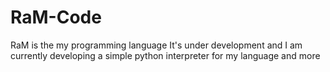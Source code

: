 # RaM-Code
RaM is the my programming language It's under development and
I am currently developing a simple python interpreter for my language and more

